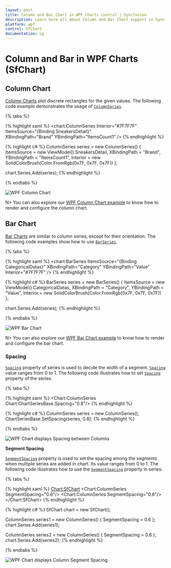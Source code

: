 ```yaml
---
layout: post
title: Column and Bar Chart in WPF Charts control | Syncfusion
description: Learn here all about Column and Bar Chart support in Syncfusion® WPF Charts (SfChart) control and more.
platform: wpf
control: SfChart
documentation: ug
---
```


# Column and Bar in WPF Charts (SfChart)

## Column Chart

[Column Charts](https://www.syncfusion.com/wpf-controls/charts/wpf-column-chart) plot discrete rectangles for the given values. The following code example demonstrates the usage of [`ColumnSeries`](https://help.syncfusion.com/cr/wpf/Syncfusion.UI.Xaml.Charts.ColumnSeries.html#).

{% tabs %}

{% highlight xaml %}
<chart:ColumnSeries Interior="#7F7F7F" 
                    ItemsSource="{Binding SneakersDetail}"           
                    XBindingPath="Brand" 
                    YBindingPath="ItemsCount1" />
{% endhighlight %}

{% highlight c# %}
ColumnSeries series = new ColumnSeries()
{
    ItemsSource = new ViewModel().SneakersDetail,
    XBindingPath = "Brand",
    YBindingPath = "ItemsCount1",
    Interior = new SolidColorBrush(Color.FromRgb(0x7F, 0x7F, 0x7F))
};

chart.Series.Add(series);
{% endhighlight %}

{% endtabs %}

![WPF Column Chart](Series_images/wpf-column-chart.png)

N> You can also explore our [WPF Column Chart example](https://github.com/syncfusion/wpf-demos/blob/master/chart/Views/Basic%20Charts/Column.xaml) to know how to render and configure the column chart.

## Bar Chart

[Bar Charts](https://www.syncfusion.com/wpf-controls/charts/wpf-bar-chart) are similar to column series, except for their orientation. The following code examples show how to use [`BarSeries`](https://help.syncfusion.com/cr/wpf/Syncfusion.UI.Xaml.Charts.BarSeries.html#).

{% tabs %}

{% highlight xaml %}
<chart:BarSeries ItemsSource="{Binding CategoricalDatas}" 
                 XBindingPath="Category" 
                 YBindingPath="Value" 
                 Interior="#7F7F7F" />
{% endhighlight %}

{% highlight c# %}
BarSeries series = new BarSeries()
{
    ItemsSource = new ViewModel().CategoricalDatas,
    XBindingPath = "Category",
    YBindingPath = "Value",
    Interior = new SolidColorBrush(Color.FromRgb(0x7F, 0x7F, 0x7F))
};

chart.Series.Add(series);
{% endhighlight %}

{% endtabs %}

![WPF Bar Chart](Series_images/wpf-bar-chart.png)

N> You can also explore our [WPF Bar Chart example](https://github.com/syncfusion/wpf-demos/blob/master/chart/Views/Basic%20Charts/Bar.xaml) to know how to render and configure the bar chart.

### Spacing

[`Spacing`](https://help.syncfusion.com/cr/wpf/Syncfusion.UI.Xaml.Charts.ChartSeriesBase.html#Syncfusion_UI_Xaml_Charts_ChartSeriesBase_SpacingProperty) property of series is used to decide the width of a segment. [`Spacing`](https://help.syncfusion.com/cr/wpf/Syncfusion.UI.Xaml.Charts.ChartSeriesBase.html#Syncfusion_UI_Xaml_Charts_ChartSeriesBase_SpacingProperty) value ranges from 0 to 1. The following code illustrates how to set [`Spacing`](https://help.syncfusion.com/cr/wpf/Syncfusion.UI.Xaml.Charts.ChartSeriesBase.html#Syncfusion_UI_Xaml_Charts_ChartSeriesBase_SpacingProperty) property of the series:

{% tabs %}

{% highlight xaml %}
<Chart:ColumnSeries Chart:ChartSeriesBase.Spacing="0.8"/>
{% endhighlight %}

{% highlight c# %}
ColumnSeries series = new ColumnSeries();
ChartSeriesBase.SetSpacing(series, 0.8);
{% endhighlight %}

{% endtabs %}

![WPF Chart displays Spacing between Columns](Series_images/wpf-chart-spacing.png)

**Segment Spacing**

[`SegmentSpacing`](https://help.syncfusion.com/cr/wpf/Syncfusion.UI.Xaml.Charts.ColumnSeries.html#Syncfusion_UI_Xaml_Charts_ColumnSeries_SegmentSpacing) property is used to set the spacing among the segments when multiple series are added in chart. Its value ranges from 0 to 1. The following code illustrates how to use the [`SegmentSpacing`](https://help.syncfusion.com/cr/wpf/Syncfusion.UI.Xaml.Charts.ColumnSeries.html#Syncfusion_UI_Xaml_Charts_ColumnSeries_SegmentSpacing) property in series:

{% tabs %}

{% highlight xaml %}
<Chart:SfChart>
    <Chart:ColumnSeries SegmentSpacing="0.6"/>
    <Chart:ColumnSeries SegmentSpacing="0.6"/>
</Chart:SfChart>
{% endhighlight %}

{% highlight c# %}
SfChart chart = new SfChart();

ColumnSeries series1 = new ColumnSeries()
{
    SegmentSpacing = 0.6
};
chart.Series.Add(series1);

ColumnSeries series2 = new ColumnSeries()
{
    SegmentSpacing = 0.6
};
chart.Series.Add(series2);
{% endhighlight %}

{% endtabs %}

![WPF Chart displays Column Segment Spacing](Series_images/wpf-chart-segment-spacing.png)